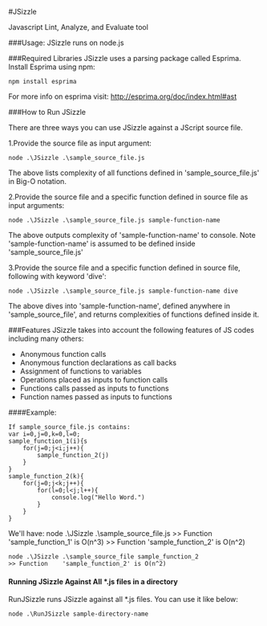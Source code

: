 #JSizzle

Javascript Lint, Analyze, and Evaluate tool

###Usage:
JSizzle runs on node.js

###Required Libraries
JSizzle uses a parsing package called Esprima. Install Esprima using npm: 
	
	npm install esprima
		
For more info on esprima visit: http://esprima.org/doc/index.html#ast

###How to Run JSizzle

There are three ways you can use JSizzle against a JScript source file.

1.Provide the source file as input argument:
		
	node .\JSizzle .\sample_source_file.js
				
The above lists complexity of all functions defined in 'sample_source_file.js' in Big-O notation.


2.Provide the source file and a specific function defined in source file as input arguments:
		
	node .\JSizzle .\sample_source_file.js sample-function-name
		
The above outputs complexity of 'sample-function-name' to console. 
Note 'sample-function-name' is assumed to be defined inside 'sample_source_file.js'

3.Provide the source file and a specific function defined in source file, following with keyword 'dive':
		
	node .\JSizzle .\sample_source_file.js sample-function-name dive
		
The above dives into 'sample-function-name', defined anywhere in 'sample_source_file', and returns complexities of functions defined inside it.

###Features
JSizzle takes into account the following features of JS codes including many others:

* Anonymous function calls
* Anonymous function declarations as call backs
* Assignment of functions to variables
* Operations placed as inputs to function calls
* Functions calls passed as inputs to functions
* Function names passed as inputs to functions


####Example:

	If sample_source_file.js contains:
	var i=0,j=0,k=0,l=0;
	sample_function_1(i){s
		for(j=0;j<i;j++){
			sample_function_2(j)
		}
	}
	sample_function_2(k){
		for(j=0;j<k;j++){
			for(l=0;l<j;l++){
				console.log("Hello Word.")
			}	
		}
	}

We'll have:
	node .\JSizzle .\sample_source_file.js
	>> Function    'sample_function_1' is O(n^3)
	>> Function    'sample_function_2' is O(n^2)

	node .\JSizzle .\sample_source_file sample_function_2
	>> Function    'sample_function_2' is O(n^2)
	
#### Running JSizzle Against All *.js files in a directory

RunJSizzle runs JSizzle against all *.js files. You can use it like below:

	node .\RunJSizzle sample-directory-name  
